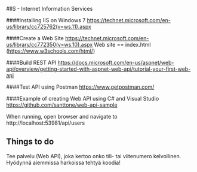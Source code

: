 #IIS - Internet Information Services

####Installing IIS on Windows 7
https://technet.microsoft.com/en-us/library/cc725762(v=ws.11).aspx

####Create a Web Site
https://technet.microsoft.com/en-us/library/cc772350(v=ws.10).aspx
Web site == index.html (https://www.w3schools.com/html/)

####Build REST API
https://docs.microsoft.com/en-us/aspnet/web-api/overview/getting-started-with-aspnet-web-api/tutorial-your-first-web-api


####Test API using Postman
https://www.getpostman.com/

####Example of creating Web API using C# and Visual Studio
https://github.com/santtone/web-api-sample

When running, open browser and navigate to http://localhost:53981/api/users


## Things to do
Tee palvelu (Web API), joka kertoo onko tili- tai viitenumero kelvollinen. Hyödynnä aiemmissa harkoissa tehtyä koodia!
